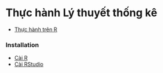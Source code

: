 # Thực hành Lý thuyết thống kê
- [Thực hành trên R](https://sites.google.com/view/tien-dat-nguyen/teaching/course-probability-statistics/th%E1%BB%B1c-h%C3%A0nh-r)

### Installation
- [Cài R](https://cran.r-project.org/bin/windows/base/)
- [Cài RStudio](https://posit.co/download/rstudio-desktop/)